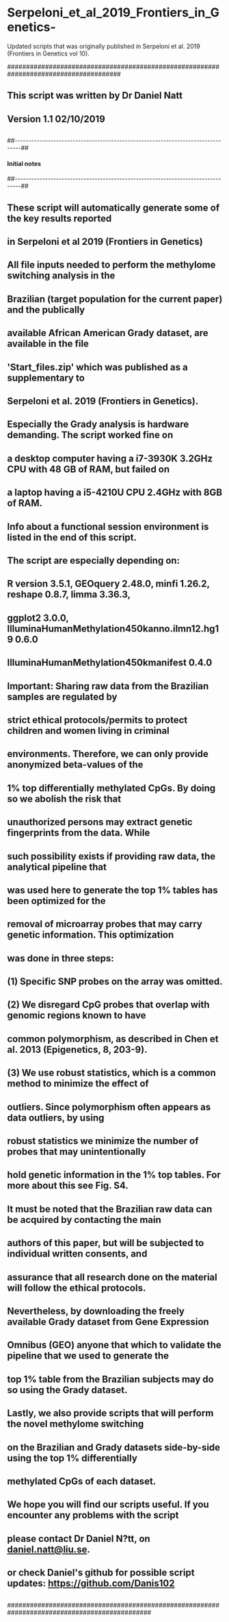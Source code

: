 # Serpeloni_et_al_2019_Frontiers_in_Genetics-
Updated scripts that was originally published in Serpeloni et al. 2019 (Frontiers in Genetics vol 10).




######################################################################################
## This script was written by Dr Daniel Natt
## Version 1.1 02/10/2019
##
##--------------------------------------------------------------------------------##
####          Initial notes
##--------------------------------------------------------------------------------##
## These script will automatically generate some of the key results reported
## in Serpeloni et al 2019 (Frontiers in Genetics)
##
## All file inputs needed to perform the methylome switching analysis in the 
## Brazilian (target population for the current paper) and the publically 
## available African American Grady dataset, are available in the file 
## 'Start_files.zip' which was published as a supplementary to 
## Serpeloni et al. 2019 (Frontiers in Genetics).
##
## Especially the Grady analysis is hardware demanding. The script worked fine on   
## a desktop computer having a i7-3930K 3.2GHz CPU with 48 GB of RAM, but failed on 
## a laptop having a i5-4210U CPU 2.4GHz with 8GB of RAM.
##
## Info about a functional session environment is listed in the end of this script. 
## The script are especially depending on:
## R version 3.5.1, GEOquery 2.48.0, minfi 1.26.2, reshape 0.8.7, limma 3.36.3,
## ggplot2 3.0.0, IlluminaHumanMethylation450kanno.ilmn12.hg19 0.6.0      
## IlluminaHumanMethylation450kmanifest 0.4.0
##
## Important: Sharing raw data from the Brazilian samples are regulated by 
## strict ethical protocols/permits to protect children and women living in criminal 
## environments. Therefore, we can only provide anonymized beta-values of the 
## 1% top differentially methylated CpGs. By doing so we abolish the risk that 
## unauthorized persons may extract genetic fingerprints from the data. While   
## such possibility exists if providing raw data, the analytical pipeline that 
## was used here to generate the top 1% tables has been optimized for the     
## removal of microarray probes that may carry genetic information. This optimization
## was done in three steps:
##		(1) Specific SNP probes on the array was omitted. 	
##		(2)	We disregard CpG probes that overlap with genomic regions known to have
##			  common polymorphism, as described in Chen et al. 2013 (Epigenetics, 8, 203-9).  	
##		(3) We use robust statistics, which is a common method to minimize the effect of 
##			  outliers. Since polymorphism often appears as data outliers, by using
##			  robust statistics we minimize the number of probes that may unintentionally
##			  hold genetic information in the 1% top tables. For more about this see Fig. S4.
##
## It must be noted that the Brazilian raw data can be acquired by contacting the main
## authors of this paper, but will be subjected to individual written consents, and 
## assurance that all research done on the material will follow the ethical protocols.  
##
## Nevertheless, by downloading the freely available Grady dataset from Gene Expression 
## Omnibus (GEO) anyone that which to validate the pipeline that we used to generate the 
## top 1% table from the Brazilian subjects may do so using the Grady dataset.  
##
## Lastly, we also provide scripts that will perform the novel methylome switching 
## on the Brazilian and Grady datasets side-by-side using the top 1% differentially 
## methylated CpGs of each dataset.
##
## We hope you will find our scripts useful. If you encounter any problems with the script
## please contact Dr Daniel N?tt, on daniel.natt@liu.se.
## or check Daniel's github for possible script updates: https://github.com/Danis102
##
##############################################################################################
